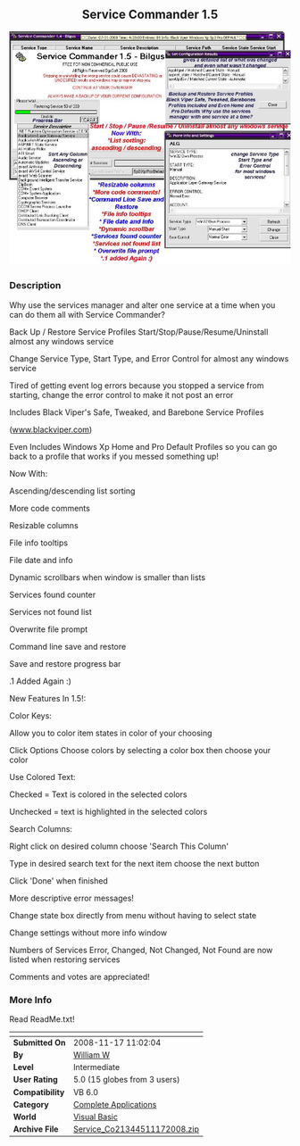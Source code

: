 ﻿<div align="center">

## Service Commander 1\.5

<img src="PIC20081115177547593.jpg">
</div>

### Description

Why use the services manager and alter one service at a time when you can do them all with Service Commander?

Back Up / Restore Service Profiles Start/Stop/Pause/Resume/Uninstall almost any windows service

Change Service Type, Start Type, and Error Control for almost any windows service

Tired of getting event log errors because you stopped a service from starting, change the error control to make it not post an error

Includes Black Viper's Safe, Tweaked, and Barebone Service Profiles

(www.blackviper.com)

Even Includes Windows Xp Home and Pro Default Profiles so you can go back to a profile that works if you messed something up!

Now With:

Ascending/descending list sorting

More code comments

Resizable columns

File info tooltips

File date and info

Dynamic scrollbars when window is smaller than lists

Services found counter

Services not found list

Overwrite file prompt

Command line save and restore

Save and restore progress bar

.1 Added Again :)

New Features In 1.5!:

Color Keys:

Allow you to color item states in color of your choosing

Click Options Choose colors by selecting a color box then choose your color

Use Colored Text:

Checked = Text is colored in the selected colors

Unchecked = text is highlighted in the selected colors

Search Columns:

Right click on desired column choose 'Search This Column'

Type in desired search text for the next item choose the next button

Click 'Done' when finished

More descriptive error messages!

Change state box directly from menu without having to select state

Change settings without more info window

Numbers of Services Error, Changed, Not Changed, Not Found are now listed when restoring services

Comments and votes are appreciated!
 
### More Info
 
Read ReadMe.txt!


<span>             |<span>
---                |---
**Submitted On**   |2008-11-17 11:02:04
**By**             |[William W](https://github.com/Planet-Source-Code/PSCIndex/blob/master/ByAuthor/william-w.md)
**Level**          |Intermediate
**User Rating**    |5.0 (15 globes from 3 users)
**Compatibility**  |VB 6\.0
**Category**       |[Complete Applications](https://github.com/Planet-Source-Code/PSCIndex/blob/master/ByCategory/complete-applications__1-27.md)
**World**          |[Visual Basic](https://github.com/Planet-Source-Code/PSCIndex/blob/master/ByWorld/visual-basic.md)
**Archive File**   |[Service\_Co21344511172008\.zip](https://github.com/Planet-Source-Code/william-w-service-commander-1-5__1-70867/archive/master.zip)








